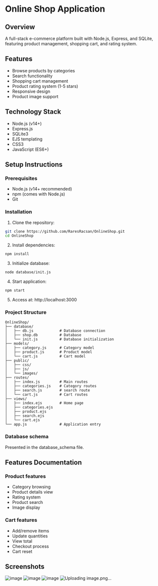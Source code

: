 # Online Shop Application

## Overview
A full-stack e-commerce platform built with Node.js, Express, and SQLite, featuring product management, shopping cart, and rating system.

## Features
- Browse products by categories
- Search functionality
- Shopping cart management
- Product rating system (1-5 stars)
- Responsive design
- Product image support

## Technology Stack
- Node.js (v14+)
- Express.js
- SQLite3
- EJS templating
- CSS3
- JavaScript (ES6+)

## Setup Instructions

### Prerequisites
- Node.js (v14+ recommended)
- npm (comes with Node.js)
- Git

### Installation
1. Clone the repository:
```bash
git clone https://github.com/RaresRacsan/OnlineShop.git
cd OnlineShop
```
2. Install dependencies:
```bash
npm install
```
3. Initialize database:
```bash
node database/init.js
```
4. Start application:
```bash
npm start
```
5. Access at: http://localhost:3000

### Project Structure
```
OnlineShop/
├── database/
│   ├── db.js            # Database connection
│   ├── shop.db          # Database
│   └── init.js          # Database initialization
├── models/
│   ├── category.js      # Category model
│   ├── product.js       # Product model
│   └── cart.js          # Cart model
├── public/
│   ├── css/
│   ├── js/
│   └── images/
├── routes/
│   ├── index.js         # Main routes
│   ├── categories.js    # Category routes
│   ├── search.js        # search route
│   └── cart.js          # Cart routes
├── views/
│   ├── index.ejs        # Home page
│   ├── categories.ejs
│   ├── product.ejs
│   ├── search.ejs
│   └── cart.ejs
└── app.js               # Application entry
```

### Database schema
Presented in the database_schema file.

## Features Documentation

### Product features
- Category browsing
- Product details view
- Rating system
- Product search
- Image display

### Cart features
- Add/remove items
- Update quantities
- View total
- Checkout process
- Cart reset

## Screenshots
![image](https://github.com/user-attachments/assets/2ac73b5a-d61d-4f1b-ae73-a4ae5c766654)
![image](https://github.com/user-attachments/assets/a2660ee3-60c3-4978-b974-db0597ed61dd)
![image](https://github.com/user-attachments/assets/bd74c185-89e7-40d4-af6f-cae10b5fbd16)
![Uploading image.png…]()



